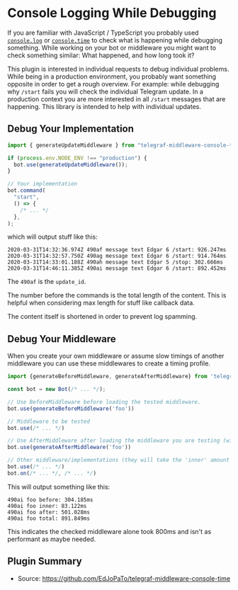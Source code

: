 # Console Logging While Debugging

If you are familiar with JavaScript / TypeScript you probably used [`console.log`](https://developer.mozilla.org/en-US/docs/Web/API/Console/log) or [`console.time`](https://developer.mozilla.org/en-US/docs/Web/API/Console/time) to check what is happening while debugging something.
While working on your bot or middleware you might want to check something similar: What happened, and how long took it?

This plugin is interested in individual requests to debug individual problems.
While being in a production environment, you probably want something opposite in order to get a rough overview.
For example: while debugging why `/start` fails you will check the individual Telegram update.
In a production context you are more interested in all `/start` messages that are happening.
This library is intended to help with individual updates.

## Debug Your Implementation

```ts
import { generateUpdateMiddleware } from "telegraf-middleware-console-time";

if (process.env.NODE_ENV !== "production") {
  bot.use(generateUpdateMiddleware());
}

// Your implementation
bot.command(
  "start",
  () => {
    /* ... */
  },
);
```

which will output stuff like this:

```plaintext
2020-03-31T14:32:36.974Z 490af message text Edgar 6 /start: 926.247ms
2020-03-31T14:32:57.750Z 490ag message text Edgar 6 /start: 914.764ms
2020-03-31T14:33:01.188Z 490ah message text Edgar 5 /stop: 302.666ms
2020-03-31T14:46:11.385Z 490ai message text Edgar 6 /start: 892.452ms
```

The `490af` is the `update_id`.

The number before the commands is the total length of the content. This is helpful when considering max length for stuff like callback data.

The content itself is shortened in order to prevent log spamming.

## Debug Your Middleware

When you create your own middleware or assume slow timings of another middleware you can use these middlewares to create a timing profile.

```ts
import {generateBeforeMiddleware, generateAfterMiddleware} from 'telegraf-middleware-console-time';

const bot = new Bot(/* ... */);

// Use BeforeMiddleware before loading the tested middleware.
bot.use(generateBeforeMiddleware('foo'))

// Middleware to be tested
bot.use(/* ... */)

// Use AfterMiddleware after loading the middleware you are testing (with the same label).
bot.use(generateAfterMiddleware('foo'))

// Other middleware/implementations (they will take the 'inner' amount of time when used).
bot.use(/* ... */)
bot.on(/* ... */, /* ... */)
```

This will output something like this:

```plaintext
490ai foo before: 304.185ms
490ai foo inner: 83.122ms
490ai foo after: 501.028ms
490ai foo total: 891.849ms
```

This indicates the checked middleware alone took 800ms and isn't as performant as maybe needed.

## Plugin Summary

- Source: <https://github.com/EdJoPaTo/telegraf-middleware-console-time>
